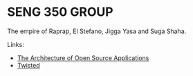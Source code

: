 # SENG 350 GROUP

The empire of Raprap, El Stefano, Jigga Yasa and Suga Shaha.

Links:
- [The Architecture of Open Source Applications](http://aosabook.org/en/index.html)
- [Twisted](http://aosabook.org/en/twisted.html)
